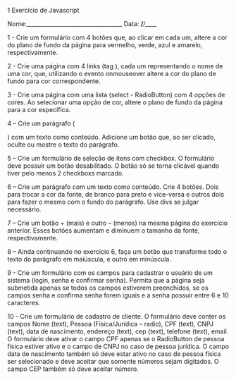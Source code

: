 
1
Exercício de Javascript 
 
Nome:__________________________________                                Data: __/__/____ 
 
1 - Crie um formulário com 4 botões que, ao clicar em cada um, altere a cor do plano de fundo da página para vermelho, 
verde, azul e amarelo, respectivamente. 
 
2  -  Crie  uma  página  com  4  links  (tag  <a>),  cada  um  representando  o  nome  de  uma  cor,  que,  utilizando  o  evento 
onmouseover altere a cor do plano de fundo para cor correspondente. 
 
3 - Crie uma página com uma lista (select - RadioButton) com 4 opções de cores. Ao selecionar uma opção de cor, 
altere o plano de fundo da página para a cor específica. 
 
4 – Crie um parágrafo (<p>) com um texto como conteúdo. Adicione um botão que, ao ser clicado, oculte ou mostre o 
texto do parágrafo. 
 
5 – Crie um formulário de seleção de itens com checkbox. O formulário deve possuir um botão desabilitado. O botão 
só se torna clicável quando tiver pelo menos 2 checkboxs marcado. 
 
6 – Crie um parágrafo com um texto como conteúdo. Crie 4 botões. Dois para  trocar a cor da fonte, de branco para 
preto e vice-versa e outros dois para fazer o mesmo com o fundo do parágrafo. Use divs se julgar necessário. 
 
7  –  Crie  um  botão  +  (mais)  e  outro  –  (menos)  na  mesma  página  do  exercício  anterior.  Esses  botões  aumentam  e 
diminuem o tamanho da fonte, respectivamente. 
 
8 – Ainda continuando no exercício 6, faça um botão que transforme todo o texto do parágrafo em maiúscula, e outro 
em minúscula. 
 
9 - Crie um formulário com os campos para cadastrar o usuário de um sistema (login, senha e confirmar senha). Permita 
que a página seja submetida apenas se todos os campos estiverem preenchidos, se os campos senha e confirma senha 
forem iguais e a senha possuir entre 6 e 10 caracteres. 
 
10 - Crie um formulário de cadastro de cliente. O formulário deve conter os campos Nome (text), Pessoa (Física/Jurídica 
– radio), CPF (text), CNPJ (text), data de nascimento, endereço (text), cep (text), telefone (text), email. O formulário 
deve ativar o campo CPF apenas se o RadioButton de pessoa física estiver ativo e o campo de CNPJ no caso de pessoa 
jurídica. O campo data de nascimento também só deve estar ativo no caso de pessoa física ser selecionado e deve aceitar 
que somente números sejam digitados. O campo CEP também só deve aceitar número. 
 